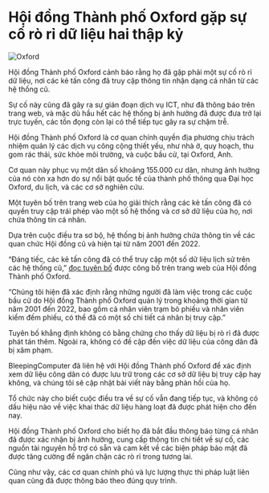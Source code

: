 # Hội đồng Thành phố Oxford gặp sự cố rò rỉ dữ liệu hai thập kỷ

![Oxford](https://www.bleepstatic.com/content/hl-images/2025/06/20/oxford.jpg)

Hội đồng Thành phố Oxford cảnh báo rằng họ đã gặp phải một sự cố rò rỉ dữ liệu, nơi các kẻ tấn công đã truy cập thông tin nhận dạng cá nhân từ các hệ thống cũ.

Sự cố này cũng đã gây ra sự gián đoạn dịch vụ ICT, như đã thông báo trên trang web, và mặc dù hầu hết các hệ thống bị ảnh hưởng đã được đưa trở lại trực tuyến, các tồn đọng còn lại có thể tiếp tục gây ra sự chậm trễ.

Hội đồng Thành phố Oxford là cơ quan chính quyền địa phương chịu trách nhiệm quản lý các dịch vụ công cộng thiết yếu, như nhà ở, quy hoạch, thu gom rác thải, sức khỏe môi trường, và cuộc bầu cử, tại Oxford, Anh.

Cơ quan này phục vụ một dân số khoảng 155.000 cư dân, nhưng ảnh hưởng của nó còn xa hơn do sự nổi bật quốc tế của thành phố thông qua Đại học Oxford, du lịch, và các cơ sở nghiên cứu.

Một tuyên bố trên trang web của họ giải thích rằng các kẻ tấn công đã có quyền truy cập trái phép vào một số hệ thống và cơ sở dữ liệu của họ, nơi chứa thông tin cá nhân.

Dựa trên cuộc điều tra sơ bộ, hệ thống bị ảnh hưởng chứa thông tin về các quan chức Hội đồng cũ và hiện tại từ năm 2001 đến 2022.

“Đáng tiếc, các kẻ tấn công đã có thể truy cập một số dữ liệu lịch sử trên các hệ thống cũ,” [đọc tuyên bố](https://www.oxford.gov.uk/news/article/1704/statement-on-cyber-security-incident) được công bố trên trang web của Hội đồng Thành phố Oxford.

“Chúng tôi hiện đã xác định rằng những người đã làm việc trong các cuộc bầu cử do Hội đồng Thành phố Oxford quản lý trong khoảng thời gian từ năm 2001 đến 2022, bao gồm cả nhân viên trạm bỏ phiếu và nhân viên kiểm đếm phiếu, có thể đã có một số chi tiết cá nhân bị truy cập.”

Tuyên bố khẳng định không có bằng chứng cho thấy dữ liệu bị rò rỉ đã được phát tán thêm. Ngoài ra, không có đề cập đến việc dữ liệu của công dân đã bị xâm phạm.

BleepingComputer đã liên hệ với Hội đồng Thành phố Oxford để xác định xem dữ liệu công dân có được lưu trữ trong các cơ sở dữ liệu bị truy cập hay không, và chúng tôi sẽ cập nhật bài viết này bằng phản hồi của họ.

Tổ chức này cho biết cuộc điều tra về sự cố vẫn đang tiếp tục, và không có dấu hiệu nào về việc khai thác dữ liệu hàng loạt đã được phát hiện cho đến nay.

Hội đồng Thành phố Oxford cho biết họ đã bắt đầu thông báo từng cá nhân đã được xác nhận bị ảnh hưởng, cung cấp thông tin chi tiết về sự cố, các nguồn tài nguyên hỗ trợ có sẵn và cam kết về các biện pháp bảo mật đã được tăng cường để ngăn chặn các rò rỉ trong tương lai.

Cũng như vậy, các cơ quan chính phủ và lực lượng thực thi pháp luật liên quan cũng đã được thông báo theo đúng quy trình.